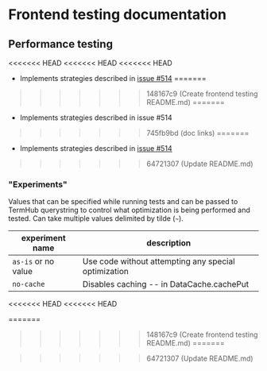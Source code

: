 # Frontend testing documentation

## Performance testing
<<<<<<< HEAD
<<<<<<< HEAD
<<<<<<< HEAD
- Implements strategies described in [issue #514](/../../issues/514)
=======
>>>>>>> 148167c9 (Create frontend testing README.md)
=======
- Implements strategies described in issue #514
>>>>>>> 745fb9bd (doc links)
=======
- Implements strategies described in [issue #514](/../../issues/514)
>>>>>>> 64721307 (Update README.md)

### "Experiments"
Values that can be specified while running tests and can be passed to TermHub querystring to control
what optimization is being performed and tested. Can take multiple values delimited by tilde (`~`).

| experiment name     | description |
|---------------------|-------------|
| `as-is` or no value | Use code without attempting any special optimization |
| `no-cache`          | Disables caching -- in DataCache.cachePut |
<<<<<<< HEAD
<<<<<<< HEAD

=======
>>>>>>> 148167c9 (Create frontend testing README.md)
=======

>>>>>>> 64721307 (Update README.md)

